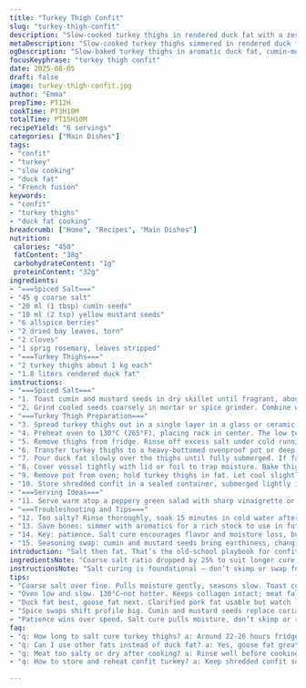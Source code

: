 ```yaml
---
title: "Turkey Thigh Confit"
slug: "turkey-thigh-confit"
description: "Slow-cooked turkey thighs in rendered duck fat with a zesty spiced salt rub. The process draws out moisture while infusing flavor, followed by a long, low bake till meat pulls away easily. Aromatic blend shifts with cumin and mustard seed swapped in for coriander and pepper pink. Leafy herbs tangle with warm clove and juniper berries, creating a complex savory backdrop. Efficient curing followed by a gentle simmering bath ensures moist, tender flesh that shatters under fork pressure. Kept refrigerated, lasts a week, great cold or warm, salad topping or rustic main."
metaDescription: "Slow-cooked turkey thighs simmered in rendered duck fat with a spiced salt rub, cumin and mustard swapping traditional herbs; tender, rich, nuanced flavor."
ogDescription: "Slow-baked turkey thighs in aromatic duck fat, cumin-mustard spice rub. Tender, moist meat peeled easily, bold flavor layers deep slow cooking style. Try savory confit."
focusKeyphrase: "turkey thigh confit"
date: 2025-08-05
draft: false
image: turkey-thigh-confit.jpg
author: "Emma"
prepTime: PT12H
cookTime: PT3H10M
totalTime: PT15H10M
recipeYield: "6 servings"
categories: ["Main Dishes"]
tags:
- "confit"
- "turkey"
- "slow cooking"
- "duck fat"
- "French fusion"
keywords:
- "confit"
- "turkey thighs"
- "duck fat cooking"
breadcrumb: ["Home", "Recipes", "Main Dishes"]
nutrition: 
 calories: "450"
 fatContent: "38g"
 carbohydrateContent: "1g"
 proteinContent: "32g"
ingredients:
- "===Spiced Salt==="
- "45 g coarse salt"
- "20 ml (1 tbsp) cumin seeds"
- "10 ml (2 tsp) yellow mustard seeds"
- "6 allspice berries"
- "2 dried bay leaves, torn"
- "2 cloves"
- "1 sprig rosemary, leaves stripped"
- "===Turkey Thighs==="
- "2 turkey thighs about 1 kg each"
- "1.8 liters rendered duck fat"
instructions:
- "===Spiced Salt==="
- "1. Toast cumin and mustard seeds in dry skillet until fragrant, about 2 minutes, shaking constantly to prevent burning. Let cool."
- "2. Grind cooled seeds coarsely in mortar or spice grinder. Combine with salt, allspice, torn bay, cloves, and rosemary in a bowl; mix thoroughly."
- "===Turkey Thigh Preparation==="
- "3. Spread turkey thighs out in a single layer in a glass or ceramic dish. Season each with 15 ml (3 tsp) of spiced salt rub, rubbing it deep into the flesh and under skin where possible. Cover tightly and refrigerate 22-26 hours. I like to turn thighs halfway so salt flavor distributes evenly."
- "4. Preheat oven to 130°C (265°F), placing rack in center. The low temp lets fat cook slow, rendering collagen without drying."
- "5. Remove thighs from fridge. Rinse off excess salt under cold running water — don’t skip this or meat will be too salty. Pat dry with paper towels until skin is almost tacky."
- "6. Transfer turkey thighs to a heavy-bottomed ovenproof pot or deep casserole, skin side down. Melt duck fat gently on the stove over low heat until fluid and fragrant."
- "7. Pour duck fat slowly over the thighs until fully submerged. If fat covers unevenly, press meat under fat or add hot fat to cover completely, limiting air exposure."
- "8. Cover vessel tightly with lid or foil to trap moisture. Bake thighs for 2 hours, then carefully flip each piece; continue cooking 1 hour until tender enough the meat pulls away with finger pressure like soft butter. Internal temp not as critical here; texture and easy flake are clues."
- "9. Remove pot from oven; hold turkey thighs in fat. Let cool slightly before draining excess fat. Bone out the meat with your fingers or a fork, discarding skin and bones — they harbor off-flavors and tough bits."
- "10. Store shredded confit in a sealed container, submerged lightly in fat to prevent drying. Keeps well 5-7 days refrigerated. Freeze if more storage needed; thaw slowly in fridge before use."
- "===Serving Ideas==="
- "11. Serve warm atop a peppery green salad with sharp vinaigrette or crisp pickled veggies. Can be reheated gently in skillet with a splash of stock, or used cold, sliced, in sandwiches or on rustic platters."
- "===Troubleshooting and Tips==="
- "12. Too salty? Rinse thoroughly, soak 15 minutes in cold water after rinsing if needed, then dry well. Too dry? Cook lower and slower next time — confit is forgiving but heat extremes toughen meat. Use fat from different poultry if duck fat scarce — goose fat best substitute, or clarified pork fat if tolerated."
- "13. Save bones: simmer with aromatics for a rich stock to use in future sauces. No fat? Slow braise in duck stock with skin on to keep moist, then crisp up under broiler for texture."
- "14. Key: patience. Salt cure encourages flavor and moisture loss, but long, gentle cooking in fat seals juices. Don't rush stage or flip too often; that disrupts slow rendering and final texture."
- "15. Seasoning swap: cumin and mustard seeds bring earthiness, changing aroma profile away from brighter coriander and pepper pink. Add a pinch of smoked paprika at the end for extra layer or diced garlic in fat for aroma."
introduction: "Salt then fat. That’s the old-school playbook for confit. Turkey thighs buried in rich duck fat, low heat, long patience. Flavor piling up slowly in the meat, not on the surface. The crackle of rendered fat as it melts, the heady smell of roasted spices merging with animal richness. You watch the skin, how it glistens and tightens, but you never rush. Past experiments left chewy bites when I pushed temps or stirred too often. Learned the hard way: turn once, maybe twice, let the fat do its magic. The resulting meat, tender, almost velvet soft, falls apart with a quiet pull. Keep it close in your fridge – it stretches thin but survives well. This version plays with cumin and mustard, not the usual suspects. It shifts the game subtly, adds depth without overpowering. Trust your senses — the light sheen, the faint sound of bubbling fat when done. Now, on to the nitty gritty."
ingredientsNote: "Coarse salt ratio dropped by 25% to suit longer cure and lessen overpowering saltiness — turkey’s milder than duck or goose, so needs gentler treatment. Swapped coriander seeds for cumin and yellow mustard seeds; cumin adds smoky earth tones whereas mustard seeds lift with subtle heat. Allspice substitutes pepper rose – similar warm pungency but deeper flavor. Rosemary replaces thyme to change herbal edge, pairing better with cumin’s bite. Duck fat reduced from 2 liters to 1.8 for better coverage without excessive waste; important to fully submerge but not drown the meat in fat. Alternatives: goose fat for same mouthfeel, or clarified butter for richness with distinct flavor, noting it won’t withstand low temps as well. Use kosher or sea salt coarse grind to absorb spices and draw moisture without giving harsh bite."
instructionsNote: "Salt curing is foundational — don’t skimp or swap for fine salt; coarse grain pulls moisture gently and seasons slowly. Toasting cumin and mustard seeds is critical — unlocks oils and aroma, pitfalls are overroasting resulting in bitter taste. Refrigeration at exact 24 hours can flex ±2 hours; too long and meat turns too firm, too short leads to less flavor depth. Rinsing salt fully is non-negotiable or mouth gets assaulted. Oven temperature lowered slightly from original to 130°C to maximize tenderness; turkey protects collagen better at this lower range. Flipping mid-cook ensures even browning under fat; otherwise fat can seal one side dull. Fat must cover completely for true confit — otherwise exposed surfaces dry out and oxidize. Final doneness tested by touch: meat should yield easily to finger pressure but retain moistness inside. Discard skin, bones — frozen for stock making; meat saved fat prevents drying during storage. Use fat as both preservation and flavor vessel, don’t skim or save separately for future use. Confident cooks can add flavors like smoked paprika or fresh garlic cloves into fat during cooking for complexity. Serve cold as salad topping or warmed gently, keeping shred texture intact. Quiet patience over speed delivers results; observe, listen, feel for cues — that’s the edge."
tips:
- "Coarse salt over fine. Pulls moisture gently, seasons slow. Toast cumin and mustard seeds lightly, very watchful for bitter burn. Grind coarse bites. No shortcuts on spice prep or flavor tanks. Refrigerate thighs 22-26 hours, flipping once mid-way. Too long toughens; too short lacks depth. Rinse salt off thoroughly or meat screams salty. Pat dry until tacky for fat cling."
- "Oven low and slow. 130°C—not hotter. Keeps collagen intact; meat falls apart quietly under finger pressure. Flip once midway, not more—excess stirs fat out, ruins texture. Submerge thighs fully in just-melted duck fat; air pockets = dry spots, oxidize fast. Press meat under fat if needed; reheating later relies on that sealed moisture. Skin and bones tossed after. They hold bitter bits, no use here."
- "Duck fat best, goose fat next. Clarified pork fat usable but watch low temp tolerance; breaks down quicker. Melt fat gently on low heat, don’t scorch. Pour warm fat slowly to cover meats. Encourage even submersion to block air. Store confit submerged in fat; keeps moist 5-7 days refrigerated, longer frozen. Warm gently in pan with stock splash or serve cold slices as salad topper. No fat? Slow braise skin-on turkey thighs in duck stock to retain juiciness then crisp skin under broiler."
- "Spice swaps shift profile big. Cumin and mustard seeds replace coriander and pink pepper. Earthy, subtle heat replaces fresh brightness. Add pinch smoked paprika at end for smoky depth or dice garlic into fat for aroma boost. Rosemary swaps thyme for a sharper herbal note better aligned with cumin’s earthiness. Keep herbs whole or torn; soft leaves meld flavors, freeing oils but avoid over powering salt rub."
- "Patience wins over speed. Salt cure pulls moisture, don’t skimp or rush stages. Too salty? Rinse, soak 15 min cold water after, then dry. Too dry? Lower oven temp even more, extend cooking. Flip thighs sparingly. Use bones for stock; simmer with aromatics for future sauces. Saving fat to preserve confit means no skimming. Cook fat temperatures matter; too hot ruins gentle cook, too cold slows rendering. Watch skin tightly glisten. That’s done cue."
faq:
- "q: How long to salt cure turkey thighs? a: Around 22-26 hours fridge. Flip once halfway for even salt. Too short, minimal flavor; too long, meat firms up. Fine salt no good. Must rinse off salt fully before cooking or it’ll overwhelm taste buds."
- "q: Can I use other fats instead of duck fat? a: Yes, goose fat great substitute, same mouthfeel. Clarified pork fat works but lower heat limit, breaks down easier. If no fat, slow braise thighs in duck stock skin-on, then crisp skin under broiler for texture."
- "q: Meat too salty or dry after cooking? a: Rinse well before cooking, soak in cold water 15 minutes if over salt. Pat dry thoroughly. If dry, lower oven temp next time, cook longer slow. Flip thighs gently once mid-cook only—too often leaks moisture, toughens meat."
- "q: How to store and reheat confit turkey? a: Keep shredded confit submerged in fat sealed in fridge up to a week, freeze for longer. Warm gently in skillet with splash stock; avoid high heat. Can serve cold sliced on salads or sandwiches. Fat layer protects from drying; don’t skim off."

---
```

